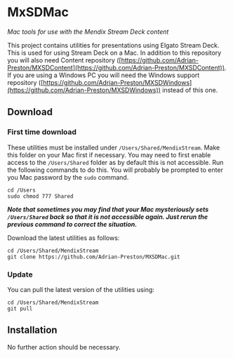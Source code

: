 # MxSDMac
*Mac tools for use with the Mendix Stream Deck content*

This project contains utilities for presentations using Elgato Stream Deck. This is used for using Stream Deck on a Mac. In addition to this repository you will also need Content repository ([https://github.com/Adrian-Preston/MXSDContent](https://github.com/Adrian-Preston/MXSDContent)). If you are using a Windows PC you will need the Windows support repository ([https://github.com/Adrian-Preston/MXSDWindows](https://github.com/Adrian-Preston/MXSDWindows)) instead of this one.

## Download

### First time download

These utilities must be installed under `/Users/Shared/MendixStream`. Make this folder on your Mac first if necessary. You may need to first enable access to the `/Users/Shared` folder as by default this is not accessible. Run the following commands to do this. You will probably be prompted to enter you Mac password by the `sudo` command.
```
cd /Users
sudo chmod 777 Shared
```

**_Note that sometimes you may find that your Mac mysteriously sets `/Users/Shared` back so that it is not accessible again. Just rerun the previous command to correct the situation._**

Download the latest utilities as follows:
```
cd /Users/Shared/MendixStream
git clone https://github.com/Adrian-Preston/MXSDMac.git
```

### Update

You can pull the latest version of the utilities using:
```
cd /Users/Shared/MendixStream
git pull
```

## Installation

No further action should be necessary.
